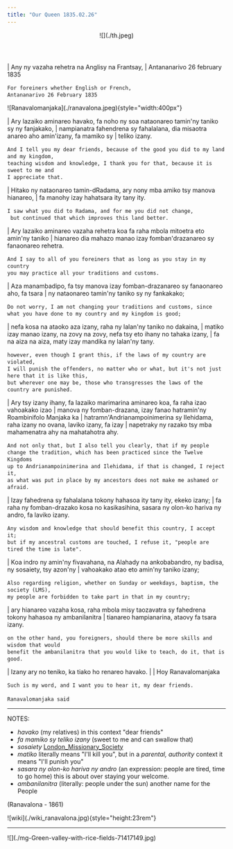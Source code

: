```yaml
---
title: "Our Queen 1835.02.26"
---
```


<main>
<header>
![](./th.jpeg)
</header>

| Any ny vazaha rehetra na Anglisy na Frantsay,
| Antananarivo 26 february 1835

```
For foreiners whether English or French,
Antananarivo 26 February 1835
```

<aside>
<article>
![Ranavalomanjaka](./ranavalona.jpeg){style="width:400px"}
</article>
</aside>

| Ary lazaiko aminareo havako, fa noho ny soa nataonareo tamin'ny taniko sy ny fanjakako,
| nampianatra fahendrena sy fahalalana, dia misaotra anareo aho amin'izany, fa mamiko sy
| teliko izany.

```
And I tell you my dear friends, because of the good you did to my land and my kingdom,
teaching wisdom and knowledge, I thank you for that, because it is sweet to me and
I appreciate that.
```

| Hitako ny nataonareo tamin-dRadama, ary nony mba amiko tsy manova hianareo, 
| fa manohy izay hahatsara ity tany ity.

```
I saw what you did to Radama, and for me you did not change,
 but continued that which improves this land better.
```

| Ary lazaiko aminareo vazaha rehetra koa fa raha mbola mitoetra eto amin'ny taniko
| hianareo dia mahazo manao izay fomban'drazanareo sy fanaonareo rehetra.

```
And I say to all of you foreiners that as long as you stay in my country
you may practice all your traditions and customs.
```

| Aza manambadipo, fa tsy manova izay fomban-drazanareo sy fanaonareo aho, fa tsara
| ny nataonareo tamin'ny taniko sy ny fankakako;

```
Do not worry, I am not changing your traditions and customs, since
what you have done to my country and my kingdom is good;
```

| nefa kosa na ataoko aza izany, raha ny lalan'ny taniko no dakaina, 
| matiko izay manao izany, na zovy na zovy, nefa tsy eto ihany no tahaka izany, 
| fa na aiza na aiza, maty izay mandika ny lalan'ny tany.

```
however, even though I grant this, if the laws of my country are violated,
I will punish the offenders, no matter who or what, but it's not just here that it is like this,
but wherever one may be, those who transgresses the laws of the country are punished.
```

| Ary tsy izany ihany, fa lazaiko marimarina aminareo koa, fa raha izao vahoakako izao
| manova ny fomban-drazana, izay fanao hatramin'ny Roambinifolo Manjaka ka 
| hatramn'Andrianampoinimerina sy Ilehidama, raha izany no ovana, laviko izany, fa izay
| napetraky ny razako tsy mba mahamenatra ahy na mahatahotra ahy.

```
And not only that, but I also tell you clearly, that if my people
change the tradition, which has been practiced since the Twelve Kingdoms
up to Andrianampoinimerina and Ilehidama, if that is changed, I reject it, 
as what was put in place by my ancestors does not make me ashamed or afraid.
```

| Izay fahedrena sy fahalalana tokony hahasoa ity tany ity, ekeko izany; 
| fa raha ny fomban-drazako kosa no kasikasihina, sasara ny olon-ko hariva ny andro, fa laviko izany.

```
Any wisdom and knowledge that should benefit this country, I accept it;
but if my ancestral customs are touched, I refuse it, "people are tired the time is late".
```

| Koa indro ny amin'ny fivavahana, na Alahady na ankobabandro, ny badisa, ny sosaiety, tsy azon'ny
| vahoakako atao eto amin'ny taniko izany;

```
Also regarding religion, whether on Sunday or weekdays, baptism, the society (LMS), 
my people are forbidden to take part in that in my country;
```

| ary hianareo vazaha kosa, raha mbola misy taozavatra sy fahedrena tokony hahasoa ny ambanilanitra 
| tianareo hampianarina, ataovy fa tsara izany.

```
on the other hand, you foreigners, should there be more skills and wisdom that would 
benefit the ambanilanitra that you would like to teach, do it, that is good.
```

| Izany ary no teniko, ka tiako ho renareo havako.
| 
| Hoy Ranavalomanjaka 

```
Such is my word, and I want you to hear it, my dear friends.

Ranavalomanjaka said
```

---

NOTES:

- *havako* (my relatives) in this context "dear friends"
- *fa mamiko sy teliko izany* (sweet to me and can swallow that)
- *sosaiety* [London_Missionary_Society](https://en.wikipedia.org/wiki/London_Missionary_Society)
- *matiko* literally means "I'll kill you", but in a *parental, authority* context it means "I'll punish you" 
- *sasara ny olon-ko hariva ny andro* (an expression: people are tired, time to go home) this is about over staying your welcome.
- *ambanilanitra* (literally: people under the sun) another name for the People


(Ranavalona - 1861)
<article>
![wiki](./wiki_ranavalona.jpg){style="height:23rem"}
</article>


---

<!--
```
>>> 1861-1835
26
>>> 80-26
54
```
-->
</main>
<article>
![](./mg-Green-valley-with-rice-fields-71417149.jpg)
</article>

